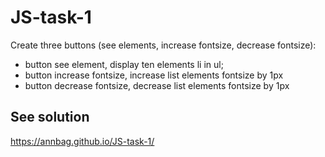 # JS-task-1

Create three buttons (see elements, increase fontsize, decrease fontsize):
* button see element, display ten elements li in ul;
* button increase fontsize, increase list elements fontsize by 1px
* button decrease fontsize, decrease list elements fontsize by 1px

## See solution
https://annbag.github.io/JS-task-1/
